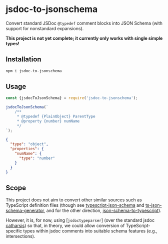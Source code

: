 # jsdoc-to-jsonschema

Convert standard JSDoc `@typedef` comment blocks into JSON Schema (with support
for nonstandard expansions).

**This project is not yet complete; it currently only works with
single simple types!**

## Installation

```sh
npm i jsdoc-to-jsonschema
```

## Usage

```js
const {jsdocToJsonSchema} = require('jsdoc-to-jsonschema');

jsdocToJsonSchema(`
    /**
     * @typedef {PlainObject} ParentType
     * @property {number} numName
     */
`);
```

```json
{
  "type": "object",
  "properties": {
    "numName": {
      "type": "number"
    }
  }
}
```

## Scope

This project does not aim to convert other similar sources such as TypeScript
definition files (though see [typescript-json-schema](https://github.com/YousefED/typescript-json-schema) and [ts-json-schema-generator](https://github.com/vega/ts-json-schema-generator), and for the other direction, [json-schema-to-typescript](https://github.com/bcherny/json-schema-to-typescript)).

However, it is, for now, using [`jsdoctypeparser`] (over the standard jsdoc [catharsis](https://github.com/hegemonic/catharsis)) so that, in theory, we
could allow conversion of TypeScript-specific types within jsdoc comments
into suitable schema features (e.g., intersections).
